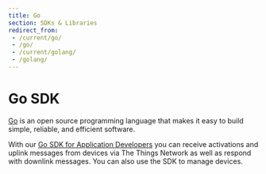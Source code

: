 ```yaml
---
title: Go
section: SDKs & Libraries
redirect_from:
 - /current/go/
 - /go/
 - /current/golang/
 - /golang/
---
```


# Go SDK

[Go](https://golang.org) is an open source programming language that makes it easy to build simple, reliable, and efficient software.

With our [Go SDK for Application Developers](https://github.com/TheThingsNetwork/go-app-sdk) you can receive activations and uplink messages from devices via The Things Network as well as respond with downlink messages. You can also use the SDK to manage devices.
